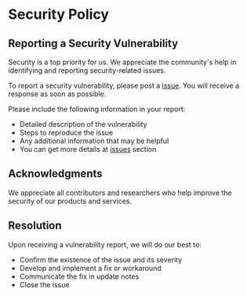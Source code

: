 # Security Policy

## Reporting a Security Vulnerability
Security is a top priority for us. We appreciate the community's help in identifying and reporting security-related issues.

To report a security vulnerability, please post a [issue](https://github.com/LeandroTheDev/protify/issues). You will receive a response as soon as possible.

Please include the following information in your report:

- Detailed description of the vulnerability
- Steps to reproduce the issue
- Any additional information that may be helpful
- You can get more details at [issues](https://github.com/LeandroTheDev/protify/issues) section

## Acknowledgments
We appreciate all contributors and researchers who help improve the security of our products and services.

## Resolution
Upon receiving a vulnerability report, we will do our best to:

- Confirm the existence of the issue and its severity
- Develop and implement a fix or workaround
- Communicate the fix in update notes
- Close the issue
